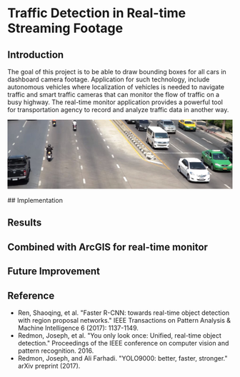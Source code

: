 # Traffic Detection in Real-time Streaming Footage
## Introduction
The goal of this project is to be able to draw bounding boxes for all cars in dashboard camera footage. Application for such technology, include autonomous vehicles where localization of vehicles is needed to navigate traffic and smart traffic cameras that can monitor the flow of traffic on a busy highway. The real-time monitor application provides a powerful tool for transportation agency to record and analyze traffic data in another way.
<p align="center">
  <img src="https://github.com/xiekt1993/Portfolio/blob/master/Car_Detection_in_Traffic_Videos/Screen-Shot11.jpg" width="750"/>
</p>
## Implementation

## Results

## Combined with ArcGIS for real-time monitor

## Future Improvement

## Reference
- Ren, Shaoqing, et al. "Faster R-CNN: towards real-time object detection with region proposal networks." IEEE Transactions on Pattern Analysis & Machine Intelligence 6 (2017): 1137-1149.
- Redmon, Joseph, et al. "You only look once: Unified, real-time object detection." Proceedings of the IEEE conference on computer vision and pattern recognition. 2016.
- Redmon, Joseph, and Ali Farhadi. "YOLO9000: better, faster, stronger." arXiv preprint (2017).
